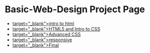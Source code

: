 # Basic-Web-Design Project Page
<ul>
<li><a href="intro-to-html/index.html"> target="_blank">intro to html </a></li>
<li><a href="HTML5_Intro_to_css/index.html"> target="_blank">HTML5 and Intro to CSS</a></li>
<li><a href="adv_css/index.html"> target="_blank">Advanced CSS</a></li>
<li><a href="responsive/index.html"> target="_blank">responsive</a></li>
<li><a href="Final/index.html"> target="_blank">Final</a></li>



<ul>



 
